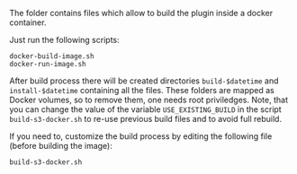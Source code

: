 The folder contains files which allow to build the plugin inside a docker container.

Just run the following scripts:

    docker-build-image.sh
    docker-run-image.sh

After build process there will be created directories `build-$datetime` and `install-$datetime` containing all the files. These folders are mapped as Docker volumes, so to remove them, one needs root priviledges. Note, that you can change the value of the variable `USE_EXISTING_BUILD` in the script `build-s3-docker.sh` to re-use previous build files and to avoid full rebuild.

If you need to, customize the build process by editing the following file (before building the image):

    build-s3-docker.sh

